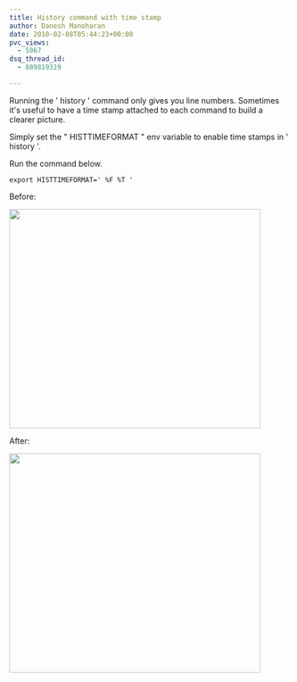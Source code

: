 ```yaml
---
title: History command with time stamp
author: Danesh Manoharan
date: 2010-02-08T05:44:23+00:00
pvc_views:
  - 5967
dsq_thread_id:
  - 889819319

---
```

Running the ' history ' command only gives you line numbers. Sometimes it's useful to have a time stamp attached to each command to build a clearer picture.

Simply set the " HISTTIMEFORMAT " env variable to enable time stamps in ' history '.

Run the command below.

`export HISTTIMEFORMAT=' %F %T '`

Before:

<img loading="lazy" class="alignnone size-medium wp-image-1985" title="history.timestamp.1" src="/wp-content/uploads/2010/02/history.timestamp.1-450x393.png" alt="" width="450" height="393" srcset="/wp-content/uploads/2010/02/history.timestamp.1-450x393.png 450w, /wp-content/uploads/2010/02/history.timestamp.1.png 795w" sizes="(max-width: 450px) 100vw, 450px" /> 

After:

<img loading="lazy" class="alignnone size-medium wp-image-1986" title="history.timestamp.2" src="/wp-content/uploads/2010/02/history.timestamp.2-450x393.png" alt="" width="450" height="393" srcset="/wp-content/uploads/2010/02/history.timestamp.2-450x393.png 450w, /wp-content/uploads/2010/02/history.timestamp.2.png 795w" sizes="(max-width: 450px) 100vw, 450px" />